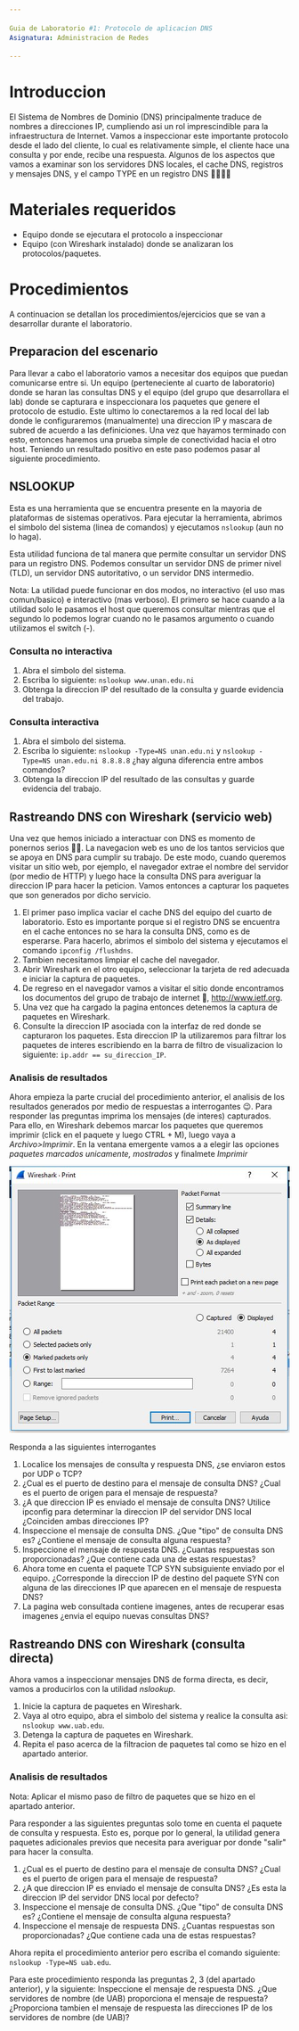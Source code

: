 ```yaml
---

Guia de Laboratorio #1: Protocolo de aplicacion DNS
Asignatura: Administracion de Redes

---
```


# Introduccion

El Sistema de Nombres de Dominio (DNS) principalmente traduce de nombres a direcciones IP, cumpliendo asi un rol imprescindible para la infraestructura de Internet. Vamos a inspeccionar este importante protocolo desde el lado del cliente, lo cual es relativamente simple, el cliente hace una consulta y por ende, recibe una respuesta. Algunos de los aspectos que vamos a examinar son los servidores DNS locales, el cache DNS, registros y mensajes DNS, y el campo TYPE en un registro DNS 👩‍🔬👨‍🔬

# Materiales requeridos

* Equipo donde se ejecutara el protocolo a inspeccionar
* Equipo (con Wireshark instalado) donde se analizaran los protocolos/paquetes.

# Procedimientos
A continuacion se detallan los procedimientos/ejercicios que se van a desarrollar durante el laboratorio.

## Preparacion del escenario

Para llevar a cabo el laboratorio vamos a necesitar dos equipos que puedan comunicarse entre si. Un equipo (perteneciente al cuarto de laboratorio) donde se haran las consultas DNS y el equipo (del grupo que desarrollara el lab) donde se capturara e inspeccionara los paquetes que genere el protocolo de estudio. Este ultimo lo conectaremos a la red local del lab donde le configuraremos (manualmente) una direccion IP y mascara de subred de acuerdo a las definiciones. Una vez que hayamos terminado con esto, entonces haremos una prueba simple de conectividad hacia el otro host. Teniendo un resultado positivo en este paso podemos pasar al siguiente procedimiento.

## NSLOOKUP
Esta es una herramienta que se encuentra presente en la mayoria de plataformas de sistemas operativos. Para ejecutar la herramienta, abrimos el simbolo del sistema (linea de comandos) y ejecutamos `nslookup` (aun no lo haga).

Esta utilidad funciona de tal manera que permite consultar un servidor DNS para un registro DNS. Podemos consultar un servidor DNS de primer nivel (TLD), un servidor DNS autoritativo, o un servidor DNS intermedio. 

Nota: La utilidad puede funcionar en dos modos, no interactivo (el uso mas comun/basico) e interactivo (mas verboso). El primero se hace cuando a la utilidad solo le pasamos el host que queremos consultar mientras que el segundo lo podemos lograr cuando no le pasamos argumento o cuando utilizamos el switch (-).

### Consulta no interactiva

1. Abra el simbolo del sistema.
2. Escriba lo siguiente: `nslookup www.unan.edu.ni`
3. Obtenga la direccion IP del resultado de la consulta y guarde evidencia del trabajo.


### Consulta interactiva

1. Abra el simbolo del sistema.
2. Escriba lo siguiente: `nslookup -Type=NS unan.edu.ni` y `nslookup -Type=NS unan.edu.ni 8.8.8.8` ¿hay alguna diferencia entre ambos comandos?
3. Obtenga la direccion IP del resultado de las consultas y guarde evidencia del trabajo.

## Rastreando DNS con Wireshark (servicio web)

Una vez que hemos iniciado a interactuar con DNS es momento de ponernos serios 👨‍🚀. La navegacion web es uno de los tantos servicios que se apoya en DNS para cumplir su trabajo. De este modo, cuando queremos visitar un sitio web, por ejemplo, el navegador extrae el nombre del servidor (por medio de HTTP) y luego hace la consulta DNS para averiguar la direccion IP para hacer la peticion. Vamos entonces a capturar los paquetes que son generados por dicho servicio.

1. El primer paso implica vaciar el cache DNS del equipo del cuarto de laboratorio. Esto es importante porque si el registro DNS se encuentra en el cache entonces no se hara la consulta DNS, como es de esperarse. Para hacerlo, abrimos el simbolo del sistema y ejecutamos el comando `ipconfig /flushdns`. 
2. Tambien necesitamos limpiar el cache del navegador.
3. Abrir Wireshark en el otro equipo, seleccionar la tarjeta de red adecuada e iniciar la captura de paquetes.
4. De regreso en el navegador vamos a visitar el sitio donde encontramos los documentos del grupo de trabajo de internet 👏, http://www.ietf.org.
5. Una vez que ha cargado la pagina entonces detenemos la captura de paquetes en Wireshark.
6. Consulte la direccion IP asociada con la interfaz de red donde se capturaron los paquetes. Esta direccion IP la utilizaremos para filtrar los paquetes de interes escribiendo en la barra de filtro de visualizacion lo siguiente: `ip.addr == su_direccion_IP`.

### Analisis de resultados

Ahora empieza la parte crucial del procedimiento anterior, el analisis de los resultados generados por medio de respuestas a interrogantes 😉. Para responder las preguntas imprima los mensajes (de interes) capturados. Para ello, en Wireshark debemos marcar los paquetes que queremos imprimir (click en el paquete y luego CTRL + M), luego  vaya a *Archivo>Imprimir*. En la ventana emergente vamos a a elegir las opciones *paquetes marcados unicamente, mostrados* y finalmete *Imprimir*

![Imagen impresion de paquetes](https://github.com/humberto-castellon/lab-repo/blob/images/Lab1.1.JPG)

Responda a las siguientes interrogantes

1. Localice los mensajes de consulta y respuesta DNS, ¿se enviaron estos por UDP o TCP?
2. ¿Cual es el puerto de destino para el mensaje de consulta DNS? ¿Cual es el puerto de origen para el mensaje de respuesta?
3. ¿A que direccion IP es enviado el mensaje de consulta DNS? Utilice ipconfig para determinar la direccion IP del servidor DNS local ¿Coinciden ambas direcciones IP?
4. Inspeccione el mensaje de consulta DNS. ¿Que "tipo" de consulta DNS es? ¿Contiene el mensaje de consulta alguna respuesta?
5. Inspeccione el mensaje de respuesta DNS. ¿Cuantas respuestas son proporcionadas? ¿Que contiene cada una de estas respuestas?
6. Ahora tome en cuenta el paquete TCP SYN subsiguiente enviado por el equipo. ¿Corresponde la direccion IP de destino del paquete SYN con alguna de las direcciones IP que aparecen en el mensaje de respuesta DNS?
7. La pagina web consultada contiene imagenes, antes de recuperar esas imagenes ¿envia el equipo nuevas consultas DNS?

## Rastreando DNS con Wireshark (consulta directa)

Ahora vamos a inspeccionar mensajes DNS de forma directa, es decir, vamos a producirlos con la utilidad *nslookup*.

1. Inicie la captura de paquetes en Wireshark.
2. Vaya al otro equipo, abra el simbolo del sistema y realice la consulta asi: `nslookup www.uab.edu`.
3. Detenga la captura de paquetes en Wireshark.
4. Repita el paso acerca de la filtracion de paquetes tal como se hizo en el apartado anterior.

### Analisis de resultados

Nota: Aplicar el mismo paso de filtro de paquetes que se hizo en el apartado anterior.

Para responder a las siguientes preguntas solo tome en cuenta el paquete de consulta y respuesta. Esto es, porque por lo general, la utilidad genera paquetes adicionales previos que necesita para averiguar por donde "salir" para hacer la consulta.

1. ¿Cual es el puerto de destino para el mensaje de consulta DNS? ¿Cual es el puerto de origen para el mensaje de respuesta?
2. ¿A que direccion IP es enviado el mensaje de consulta DNS? ¿Es esta la direccion IP del servidor DNS local por defecto?
3. Inspeccione el mensaje de consulta DNS. ¿Que "tipo" de consulta DNS es? ¿Contiene el mensaje de consulta alguna respuesta?
4. Inspeccione el mensaje de respuesta DNS. ¿Cuantas respuestas son proporcionadas? ¿Que contiene cada una de estas respuestas?

Ahora repita el procedimiento anterior pero escriba el comando siguiente:
`nslookup -Type=NS uab.edu`. 

Para este procedimiento responda las preguntas 2, 3 (del apartado anterior), y la siguiente:
Inspeccione el mensaje de respuesta DNS. ¿Que servidores de nombre (de UAB) proporciona el mensaje de respuesta? ¿Proporciona tambien el mensaje de respuesta las direcciones IP de los servidores de nombre (de UAB)?




